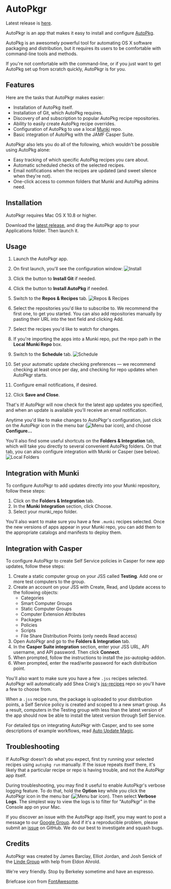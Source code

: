 AutoPkgr
=======

Latest release is [here](https://github.com/lindegroup/autopkgr/releases/latest).

AutoPkgr is an app that makes it easy to install and configure [AutoPkg](https://github.com/autopkg/autopkg).

AutoPkg is an awesomely powerful tool for automating OS X software packaging and distribution, but it requires its users to be comfortable with command-line tools and methods.

If you're not comfortable with the command-line, or if you just want to get AutoPkg set up from scratch quickly, AutoPkgr is for you.


Features
--------

Here are the tasks that AutoPkgr makes easier:

* Installation of AutoPkg itself.
* Installation of Git, which AutoPkg requires.
* Discovery of and subscription to popular AutoPkg recipe repositories.
* Ability to easily create AutoPkg recipe overrides.
* Configuration of AutoPkg to use a local [Munki](https://code.google.com/p/munki/) repo.
* Basic integration of AutoPkg with the JAMF Casper Suite.

AutoPkgr also lets you do all of the following, which wouldn't be possible using AutoPkg alone:

* Easy tracking of which specific AutoPkg recipes you care about.
* Automatic scheduled checks of the selected recipes.
* Email notifications when the recipes are updated (and sweet silence when they're not).
* One-click access to common folders that Munki and AutoPkg admins need.


Installation
------------

AutoPkgr requires Mac OS X 10.8 or higher.

Download the [latest release](https://github.com/lindegroup/autopkgr/releases/latest), and drag the AutoPkgr app to your Applications folder. Then launch it.


Usage
-----

1.  Launch the AutoPkgr app.

1.  On first launch, you'll see the configuration window:
    ![Install](doc-images/config_tab1.png)

1.  Click the button to **Install Git** if needed.

1.  Click the button to **Install AutoPkg** if needed.

1.  Switch to the **Repos & Recipes** tab.
    ![Repos & Recipes](doc-images/config_tab2.png)

1.  Select the repositories you'd like to subscribe to. We recommend the first one, to get you started. You can also add repositories manually by pasting their URL into the text field and clicking Add.

1.  Select the recipes you'd like to watch for changes.

1.  If you're importing the apps into a Munki repo, put the repo path in the **Local Munki Repo** box.

1.  Switch to the **Schedule** tab.
    ![Schedule](doc-images/config_tab3.png)

1.  Set your automatic update checking preferences — we recommend checking at least once per day, and checking for repo updates when AutoPkgr starts.

1.  Configure email notifications, if desired.

1.  Click **Save and Close**.

That's it! AutoPkgr will now check for the latest app updates you specified, and when an update is available you'll receive an email notification.

Anytime you'd like to make changes to AutoPkgr's configuration, just click on the AutoPkgr icon in the menu bar (![Menu bar icon](doc-images/menulet.png)), and choose **Configure...**

You'll also find some useful shortcuts on the **Folders & Integration** tab, which will take you directly to several convenient AutoPkg folders. On that tab, you can also configure integration with Munki or Casper (see below).
    ![Local Folders](doc-images/config_tab4.png)


Integration with Munki
----------------------

To configure AutoPkgr to add updates directly into your Munki repository, follow these steps:

1. Click on the **Folders & Integration** tab.
1. In the **Munki Integration** section, click Choose.
1. Select your munki_repo folder.

You'll also want to make sure you have a few `.munki` recipes selected. Once the new versions of apps appear in your Munki repo, you can add them to the appropriate catalogs and manifests to deploy them.


Integration with Casper
-----------------------

To configure AutoPkgr to create Self Service policies in Casper for new app updates, follow these steps:

1. Create a static computer group on your JSS called **Testing**. Add one or more test computers to the group.
1. Create an account on your JSS with Create, Read, and Update access to the following objects:
    - Categories
    - Smart Computer Groups
    - Static Computer Groups
    - Computer Extension Attributes
    - Packages
    - Policies
    - Scripts
    - File Share Distribution Points (only needs Read access)
1. Open AutoPkgr and go to the **Folders & Integration** tab.
1. In the **Casper Suite integration** section, enter your JSS URL, API username, and API password. Then click **Connect**.
1. When prompted, follow the instructions to install the jss-autopkg-addon.
1. When prompted, enter the read/write password for each distribution point.

You'll also want to make sure you have a few `.jss` recipes selected. AutoPkgr will automatically add Shea Craig's [jss-recipes](https://github.com/sheagcraig/jss-recipes) repo so you'll have a few to choose from.

When a `.jss` recipe runs, the package is uploaded to your distribution points, a Self Service policy is created and scoped to a new smart group. As a result, computers in the Testing group with less than the latest version of the app should now be able to install the latest version through Self Service.

For detailed tips on integrating AutoPkgr with Casper, and to see some descriptions of example workflows, read [Auto Update Magic](https://github.com/homebysix/auto-update-magic).


Troubleshooting
---------------

If AutoPkgr doesn't do what you expect, first try running your selected recipes using `autopkg run` manually. If the issue repeats itself there, it's likely that a particular recipe or repo is having trouble, and not the AutoPkgr app itself.

During troubleshooting, you may find it useful to enable AutoPkgr's verbose logging feature. To do that, hold the **Option** key while you click the AutoPkgr icon in the menu bar (![Menu bar icon](doc-images/menulet.png)). Then select **Verbose Logs**. The simplest way to view the logs is to filter for "AutoPkgr" in the Console app on your Mac.

If you discover an issue with the AutoPkgr app itself, you may want to post a message to our [Google Group](https://groups.google.com/forum/#!forum/autopkgr-discuss). And if it's a reproducible problem, please submit an [issue](https://github.com/lindegroup/autopkgr/issues) on GitHub. We do our best to investigate and squash bugs.


Credits
-------

AutoPkgr was created by James Barclay, Elliot Jordan, and Josh Senick of the [Linde Group](http://www.lindegroup.com) with help from Eldon Ahrold.

We're very friendly. Stop by Berkeley sometime and have an espresso.

Briefcase icon from [FontAwesome](http://fontawesome.io/).
